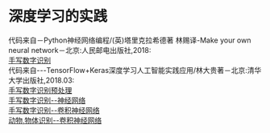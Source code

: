 # 深度学习的实践
代码来自－Python神经网络编程/(英)塔里克拉希德著 林赐译-Make your own neural network－北京:人民邮电出版社,2018:<br>
<a href="https://github.com/zhangyu13141/DeepLearning/blob/master/nerul-network/part2.ipynb">手写数字识别</a><br>
代码来自---TensorFlow+Keras深度学习人工智能实践应用/林大贵著－北京:清华大学出版社,2018.03:<br>
<a href="https://github.com/zhangyu13141/DeepLearning/blob/master/tf6.ipynb">手写数字识别预处理</a><br>
<a href="https://github.com/zhangyu13141/DeepLearning/blob/master/second MLP.ipynb">手写数字识别--神经网络</a><br>
<a href="https://github.com/zhangyu13141/DeepLearning/blob/master/k-mnist.ipynb">手写数字识别--卷积神经网络</a><br>
<a href="https://github.com/zhangyu13141/DeepLearning/blob/master/anima.ipynb">动物,物体识别--卷积神经网络</a><br>

